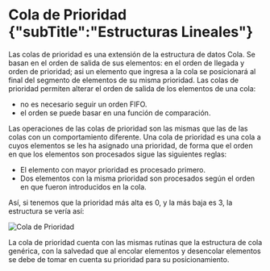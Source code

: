 # Cola de Prioridad {"subTitle":"Estructuras Lineales"}

Las colas de prioridad es una extensión de la estructura de datos Cola. Se basan en el orden de salida de sus elementos: en el orden de llegada y orden de prioridad; asi un elemento que ingresa a la cola se posicionará al final del segmento de elementos de su misma prioridad. Las colas de prioridad permiten alterar el orden de salida de los elementos de una cola:  

- no es necesario seguir un orden FIFO.
- el orden se puede basar en una función de comparación.
  
Las operaciones de las colas de prioridad son las mismas que las de las colas con un comportamiento diferente. Una cola de prioridad es una cola a cuyos elementos se les ha asignado una prioridad, de forma que el orden en que los elementos son procesados sigue las siguientes reglas:  

- El elemento con mayor prioridad es procesado primero.
- Dos elementos con la misma prioridad son procesados según el orden en que fueron introducidos en la cola.
  
Así, si tenemos que la prioridad más alta es 0, y la más baja es 3, la estructura se vería así:

![Cola de Prioridad](/assets/images/queue/ColaP_1.jpg)

La cola de prioridad cuenta con las mismas rutinas que la estructura de cola genérica, con la salvedad que al encolar elementos y desencolar elementos se debe de tomar en cuenta su prioridad para su posicionamiento.